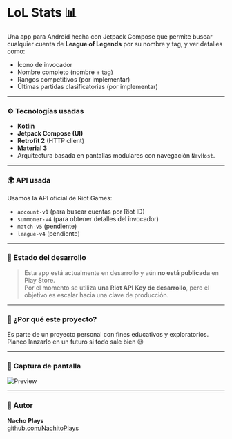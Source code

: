 # LoL Stats 📊

Una app para Android hecha con Jetpack Compose que permite buscar cualquier cuenta de **League of Legends** por su nombre y tag, y ver detalles como:

- Ícono de invocador
- Nombre completo (nombre + tag)
- Rangos competitivos (por implementar)
- Últimas partidas clasificatorias (por implementar)

---

### ⚙️ Tecnologías usadas

- **Kotlin**
- **Jetpack Compose (UI)**
- **Retrofit 2** (HTTP client)
- **Material 3**
- Arquitectura basada en pantallas modulares con navegación `NavHost`.

---

### 🌍 API usada

Usamos la API oficial de Riot Games:
- `account-v1` (para buscar cuentas por Riot ID)
- `summoner-v4` (para obtener detalles del invocador)
- `match-v5` (pendiente)
- `league-v4` (pendiente)

---

### 🚧 Estado del desarrollo

> Esta app está actualmente en desarrollo y aún **no está publicada** en Play Store.  
> Por el momento se utiliza **una Riot API Key de desarrollo**, pero el objetivo es escalar hacia una clave de producción.

---

### 🧪 ¿Por qué este proyecto?

Es parte de un proyecto personal con fines educativos y exploratorios.  
Planeo lanzarlo en un futuro si todo sale bien 😉

---

### 📸 Captura de pantalla

![Preview](./preview.png) <!-- Si tenés una captura de la app, ponela en la raíz del proyecto -->

---

### 🧠 Autor

**Nacho Plays**  
[github.com/NachitoPlays](https://github.com/NachitoPlays)

